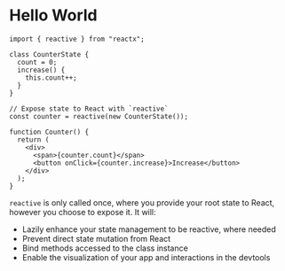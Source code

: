 # Hello World

```tsx
import { reactive } from "reactx";

class CounterState {
  count = 0;
  increase() {
    this.count++;
  }
}

// Expose state to React with `reactive`
const counter = reactive(new CounterState());

function Counter() {
  return (
    <div>
      <span>{counter.count}</span>
      <button onClick={counter.increase}>Increase</button>
    </div>
  );
}
```

`reactive` is only called once, where you provide your root state to React, however you choose to expose it. It will:

- Lazily enhance your state management to be reactive, where needed
- Prevent direct state mutation from React
- Bind methods accessed to the class instance
- Enable the visualization of your app and interactions in the devtools
